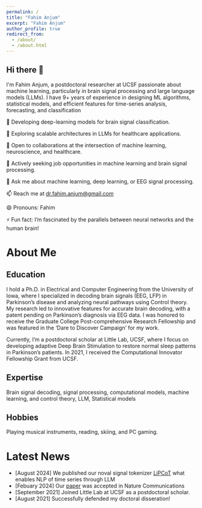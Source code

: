 ```yaml
---
permalink: /
title: "Fahim Anjum"
excerpt: "Fahim Anjum"
author_profile: true
redirect_from: 
  - /about/
  - /about.html
---
```


Hi there 👋
----
I'm Fahim Anjum, a postdoctoral researcher at UCSF passionate about machine learning, particularly in brain signal processing and large language models (LLMs). I have 9+ years of experience in designing ML algorithms, statistical models, and efficient features for time-series analysis, forecasting, and classification


🔭 Developing deep-learning models for brain signal classification.

🌱 Exploring scalable architectures in LLMs for healthcare applications.

👯 Open to collaborations at the intersection of machine learning, neuroscience, and healthcare.

🤔 Actively seeking job opportunities in machine learning and brain signal processing.

💬 Ask me about machine learning, deep learning, or EEG signal processing.

📫 Reach me at [dr.fahim.anjum@gmail.com](mailto:dr.fahim.anjum@gmail.com)

😄 Pronouns: Fahim

⚡ Fun fact: I’m fascinated by the parallels between neural networks and the human brain!

About Me
====

Education
----
I hold a Ph.D. in Electrical and Computer Engineering from the University of Iowa, where I specialized in decoding brain signals (EEG, LFP) in Parkinson’s disease and analyzing neural pathways using Control theory. My research led to innovative features for accurate brain decoding, with a patent pending on Parkinson’s diagnosis via EEG data. I was honored to receive the Graduate College Post-comprehensive Research Fellowship and was featured in the ‘Dare to Discover Campaign’ for my work.

Currently, I’m a postdoctoral scholar at Little Lab, UCSF, where I focus on developing adaptive Deep Brain Stimulation to restore normal sleep patterns in Parkinson’s patients. In 2021, I received the Computational Innovator Fellowship Grant from UCSF.

Expertise 
----
Brain signal decoding, signal processing, computational models, machine learning, and control theory, LLM, Statistical models

Hobbies 
---
Playing musical instruments, reading, skiing, and PC gaming.

Latest News
====
- [August 2024] We published our noval signal tokenizer [LiPCoT](https://github.com/MDFahimAnjum/LiPCoT) what enables NLP of time series through LLM
- [Febuary 2024] Our [paper](https://www.nature.com/articles/s41467-024-46002-7) was accepted in Nature Communications
- [September 2021] Joined Little Lab at UCSF as a postdoctoral scholar.
- [August 2021] Successfully defended my doctoral disseration!


